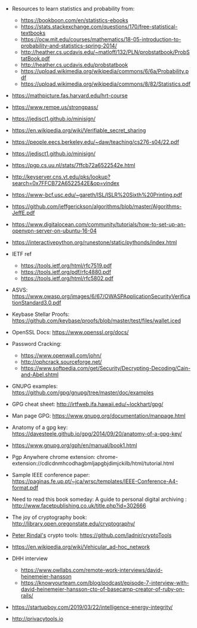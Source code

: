 - Resources to learn statistics and probability from:
  - https://bookboon.com/en/statistics-ebooks
  - https://stats.stackexchange.com/questions/170/free-statistical-textbooks
  -  https://ocw.mit.edu/courses/mathematics/18-05-introduction-to-probability-and-statistics-spring-2014/
  - http://heather.cs.ucdavis.edu/~matloff/132/PLN/probstatbook/ProbStatBook.pdf
  -  http://heather.cs.ucdavis.edu/probstatbook
  - https://upload.wikimedia.org/wikipedia/commons/6/6a/Probability.pdf
  - https://upload.wikimedia.org/wikipedia/commons/8/82/Statistics.pdf
  
- https://mathpicture.fas.harvard.edu/hrt-course
- https://www.rempe.us/strongpass/
- https://jedisct1.github.io/minisign/
- https://en.wikipedia.org/wiki/Verifiable_secret_sharing
- https://people.eecs.berkeley.edu/~daw/teaching/cs276-s04/22.pdf
- https://jedisct1.github.io/minisign/
- https://pgp.cs.uu.nl/stats/7ffcb72a6522542e.html
- http://keyserver.cns.vt.edu/pks/lookup?search=0x7FFCB72A6522542E&op=vindex
- https://www-bcf.usc.edu/~gareth/ISL/ISLR%20Sixth%20Printing.pdf
- https://github.com/jeffgerickson/algorithms/blob/master/Algorithms-JeffE.pdf
- https://www.digitalocean.com/community/tutorials/how-to-set-up-an-openvpn-server-on-ubuntu-16-04
- https://interactivepython.org/runestone/static/pythonds/index.html
- IETF ref
  - https://tools.ietf.org/html/rfc7519.pdf
  - https://tools.ietf.org/pdf/rfc4880.pdf
  - https://tools.ietf.org/html/rfc5802.pdf
  
  
  
- ASVS: https://www.owasp.org/images/6/67/OWASPApplicationSecurityVerificationStandard3.0.pdf
- Keybase Stellar Proofs: https://github.com/keybase/proofs/blob/master/test/files/wallet.iced
- OpenSSL Docs: https://www.openssl.org/docs/
- Password Cracking:
  - https://www.openwall.com/john/
  - http://ophcrack.sourceforge.net/
  - https://www.softpedia.com/get/Security/Decrypting-Decoding/Cain-and-Abel.shtml
- GNUPG examples: https://github.com/gpg/gnupg/tree/master/doc/examples
- GPG cheat sheet: http://irtfweb.ifa.hawaii.edu/~lockhart/gpg/
- Man page GPG: https://www.gnupg.org/documentation/manpage.html
- Anatomy of a gpg key: https://davesteele.github.io/gpg/2014/09/20/anatomy-of-a-gpg-key/
- https://www.gnupg.org/gph/en/manual/book1.html
- Pgp Anywhere chrome extension: chrome-extension://cdlcdnmhcodhagbmljapgbjdimjckilb/html/tutorial.html
- Sample IEEE conference paper: https://paginas.fe.up.pt/~jca/wrsc/templates/IEEE-Conference-A4-format.pdf
- Need to read this book someday: A guide to personal digital archiving : http://www.facetpublishing.co.uk/title.php?id=302666
- The joy of cryptography book: http://library.open.oregonstate.edu/cryptography/
- [Peter Rindal's](https://ladnir.github.io/) crypto tools: https://github.com/ladnir/cryptoTools
- https://en.wikipedia.org/wiki/Vehicular_ad-hoc_network
- DHH interview
  - https://www.owllabs.com/remote-work-interviews/david-heinemeier-hansson
  - https://knowyourteam.com/blog/podcast/episode-7-interview-with-david-heinemeier-hansson-cto-of-basecamp-creator-of-ruby-on-rails/
- https://startupboy.com/2019/03/22/intelligence-energy-integrity/
- http://privacytools.io
